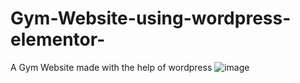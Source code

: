 # Gym-Website-using-wordpress-elementor-
A Gym Website made with the help of wordpress
![image](https://github.com/ShIvAmKaUsHaL69/Gym-Website-using-wordpress-elementor-/assets/85203548/92c0e985-90a1-42f3-bf6a-d9cadb877fba)

